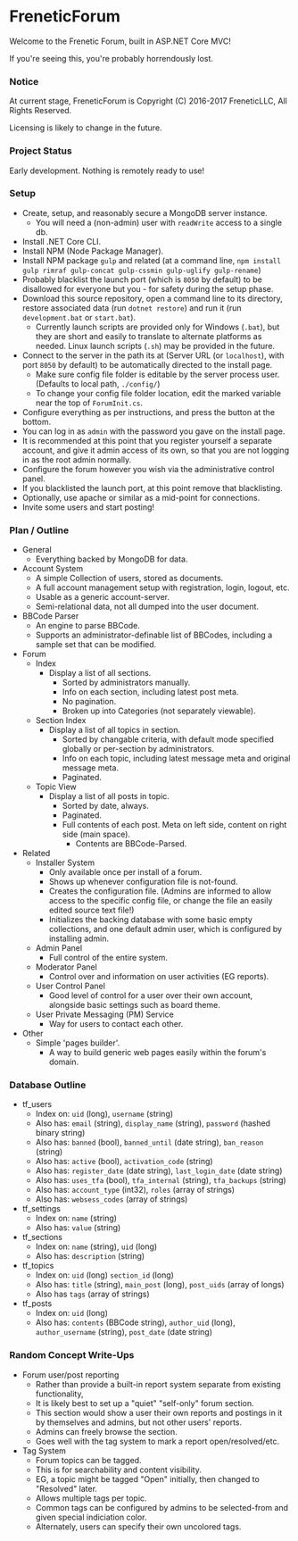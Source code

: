 # FreneticForum

Welcome to the Frenetic Forum, built in ASP.NET Core MVC!

If you're seeing this, you're probably horrendously lost.

### Notice

At current stage, FreneticForum is Copyright (C) 2016-2017 FreneticLLC, All Rights Reserved.

Licensing is likely to change in the future.

### Project Status

Early development. Nothing is remotely ready to use!

### Setup

- Create, setup, and reasonably secure a MongoDB server instance.
    - You will need a (non-admin) user with `readWrite` access to a single db.
- Install .NET Core CLI.
- Install NPM (Node Package Manager).
- Install NPM package `gulp` and related (at a command line, `npm install gulp rimraf gulp-concat gulp-cssmin gulp-uglify gulp-rename`)
- Probably blacklist the launch port (which is `8050` by default) to be disallowed for everyone but you - for safety during the setup phase.
- Download this source repository, open a command line to its directory, restore associated data (run `dotnet restore`) and run it (run `development.bat` or `start.bat`).
    - Currently launch scripts are provided only for Windows (`.bat`), but they are short and easily to translate to alternate platforms as needed. Linux launch scripts (`.sh`) may be provided in the future.
- Connect to the server in the path its at (Server URL (or `localhost`), with port `8050` by default) to be automatically directed to the install page.
    - Make sure config file folder is editable by the server process user. (Defaults to local path, `./config/`)
    - To change your config file folder location, edit the marked variable near the top of `ForumInit.cs`.
- Configure everything as per instructions, and press the button at the bottom.
- You can log in as `admin` with the password you gave on the install page.
- It is recommended at this point that you register yourself a separate account, and give it admin access of its own, so that you are not logging in as the root admin normally.
- Configure the forum however you wish via the administrative control panel.
- If you blacklisted the launch port, at this point remove that blacklisting.
- Optionally, use apache or similar as a mid-point for connections.
- Invite some users and start posting!

### Plan / Outline

- General
    - Everything backed by MongoDB for data.
- Account System
    - A simple Collection of users, stored as documents.
    - A full account management setup with registration, login, logout, etc.
    - Usable as a generic account-server.
    - Semi-relational data, not all dumped into the user document.
- BBCode Parser
    - An engine to parse BBCode.
    - Supports an administrator-definable list of BBCodes, including a sample set that can be modified.
- Forum
    - Index
        - Display a list of all sections.
            - Sorted by administrators manually.
            - Info on each section, including latest post meta.
            - No pagination.
            - Broken up into Categories (not separately viewable).
    - Section Index
        - Display a list of all topics in section.
            - Sorted by changable criteria, with default mode specified globally or per-section by administrators.
            - Info on each topic, including latest message meta and original message meta.
            - Paginated.
    - Topic View
        - Display a list of all posts in topic.
            - Sorted by date, always.
            - Paginated.
            - Full contents of each post. Meta on left side, content on right side (main space).
                - Contents are BBCode-Parsed.
- Related
    - Installer System
        - Only available once per install of a forum.
        - Shows up whenever configuration file is not-found.
        - Creates the configuration file. (Admins are informed to allow access to the specific config file, or change the file an easily edited source text file!)
        - Initializes the backing database with some basic empty collections, and one default admin user, which is configured by installing admin.
    - Admin Panel
        - Full control of the entire system.
    - Moderator Panel
        - Control over and information on user activities (EG reports).
    - User Control Panel
        - Good level of control for a user over their own account, alongside basic settings such as board theme.
    - User Private Messaging (PM) Service
        - Way for users to contact each other.
- Other
    - Simple 'pages builder'.
        - A way to build generic web pages easily within the forum's domain.

### Database Outline

- tf_users
    - Index on: `uid` (long), `username` (string)
    - Also has: `email` (string), `display_name` (string), `password` (hashed binary string)
    - Also has: `banned` (bool), `banned_until` (date string), `ban_reason` (string)
    - Also has: `active` (bool), `activation_code` (string)
    - Also has: `register_date` (date string), `last_login_date` (date string)
    - Also has: `uses_tfa` (bool), `tfa_internal` (string), `tfa_backups` (string)
    - Also has: `account_type` (int32), `roles` (array of strings)
    - Also has: `websess_codes` (array of strings)
- tf_settings
    - Index on: `name` (string)
    - Also has: `value` (string)
- tf_sections
    - Index on: `name` (string), `uid` (long)
    - Also has: `description` (string)
- tf_topics
    - Index on: `uid` (long) `section_id` (long)
    - Also has: `title` (string), `main_post` (long), `post_uids` (array of longs)
    - Also has `tags` (array of strings)
- tf_posts
    - Index on: `uid` (long)
    - Also has: `contents` (BBCode string), `author_uid` (long), `author_username` (string), `post_date` (date string)

### Random Concept Write-Ups

- Forum user/post reporting
    - Rather than provide a built-in report system separate from existing functionality,
    - It is likely best to set up a "quiet" "self-only" forum section.
    - This section would show a user their own reports and postings in it by themselves and admins, but not other users' reports.
    - Admins can freely browse the section.
    - Goes well with the tag system to mark a report open/resolved/etc.
- Tag System
    - Forum topics can be tagged.
    - This is for searchability and content visibility.
    - EG, a topic might be tagged "Open" initially, then changed to "Resolved" later.
    - Allows multiple tags per topic.
    - Common tags can be configured by admins to be selected-from and given special indiciation color.
    - Alternately, users can specify their own uncolored tags.

